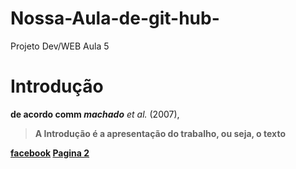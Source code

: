 # Nossa-Aula-de-git-hub-

<head>
Projeto Dev/WEB Aula 5
<meta charset="UTF-8">
</head>
<body>
    <!--Inicio do bODY-->
    <!--h1com atributo title-->
<h1 title="Texto do titulo">Introdução</h1>
<!-- p com atributos globais-->
 <p id= "idparagrafo"
 class="classParagrafo
 style="color: blue;"
 ><b>de acordo comm <i>machado</i></b> <i>et al.</i> (2007),

 ><b>A Introdução é a apresentação do trabalho, ou seja, o texto
 
 <a href="https://WWW.facebook.com.br/" target="_blank">facebook</a>
 <a href="2pagina.html">Pagina 2</a>


</body>
</htm>
